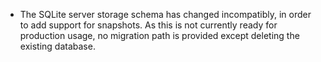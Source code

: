 - The SQLite server storage schema has changed incompatibly, in order to add support for snapshots.
  As this is not currently ready for production usage, no migration path is provided except deleting the existing database.
